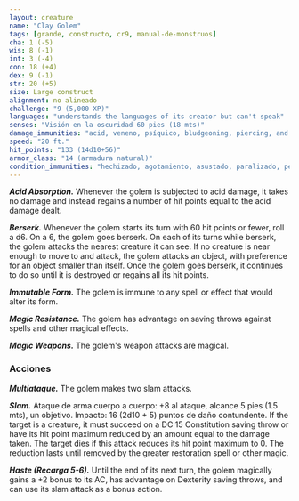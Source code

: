 ```yaml
---
layout: creature
name: "Clay Golem"
tags: [grande, constructo, cr9, manual-de-monstruos]
cha: 1 (-5)
wis: 8 (-1)
int: 3 (-4)
con: 18 (+4)
dex: 9 (-1)
str: 20 (+5)
size: Large construct
alignment: no alineado
challenge: "9 (5,000 XP)"
languages: "understands the languages of its creator but can't speak"
senses: "Visión en la oscuridad 60 pies (18 mts)"
damage_immunities: "acid, veneno, psíquico, bludgeoning, piercing, and slashing from nonmagical weapons that aren't adamantine"
speed: "20 ft."
hit_points: "133 (14d10+56)"
armor_class: "14 (armadura natural)"
condition_immunities: "hechizado, agotamiento, asustado, paralizado, petrificado, envenenado"
---
```


***Acid Absorption.*** Whenever the golem is subjected to acid damage, it takes no damage and instead regains a number of hit points equal to the acid damage dealt.

***Berserk.*** Whenever the golem starts its turn with 60 hit points or fewer, roll a d6. On a 6, the golem goes berserk. On each of its turns while berserk, the golem attacks the nearest creature it can see. If no creature is near enough to move to and attack, the golem attacks an object, with preference for an object smaller than itself. Once the golem goes berserk, it continues to do so until it is destroyed or regains all its hit points.

***Immutable Form.*** The golem is immune to any spell or effect that would alter its form.

***Magic Resistance.*** The golem has advantage on saving throws against spells and other magical effects.

***Magic Weapons.*** The golem's weapon attacks are magical.

### Acciones

***Multiataque.*** The golem makes two slam attacks.

***Slam.*** Ataque de arma cuerpo a cuerpo: +8 al ataque, alcance 5 pies (1.5 mts), un objetivo. Impacto: 16 (2d10 + 5) puntos de daño contundente. If the target is a creature, it must succeed on a DC 15 Constitution saving throw or have its hit point maximum reduced by an amount equal to the damage taken. The target dies if this attack reduces its hit point maximum to 0. The reduction lasts until removed by the greater restoration spell or other magic.

***Haste (Recarga 5-6).*** Until the end of its next turn, the golem magically gains a +2 bonus to its AC, has advantage on Dexterity saving throws, and can use its slam attack as a bonus action.